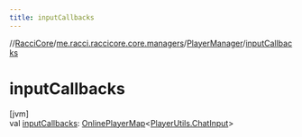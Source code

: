 ```yaml
---
title: inputCallbacks
---
```

//[RacciCore](../../../index.html)/[me.racci.raccicore.core.managers](../index.html)/[PlayerManager](index.html)/[inputCallbacks](input-callbacks.html)



# inputCallbacks



[jvm]\
val [inputCallbacks](input-callbacks.html): [OnlinePlayerMap](../../me.racci.raccicore.api.utils.collections/-online-player-map/index.html)&lt;[PlayerUtils.ChatInput](../../me.racci.raccicore.api.utils.minecraft/-player-utils/-chat-input/index.html)&gt;




